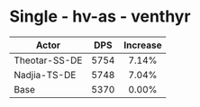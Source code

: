 # Single - hv-as - venthyr
| Actor | DPS | Increase |
|---|:---:|:---:|
|Theotar-SS-DE|5754|7.14%|
|Nadjia-TS-DE|5748|7.04%|
|Base|5370|0.00%|
